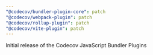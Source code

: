 ```yaml
---
"@codecov/bundler-plugin-core": patch
"@codecov/webpack-plugin": patch
"@codecov/rollup-plugin": patch
"@codecov/vite-plugin": patch
---
```


Initial release of the Codecov JavaScript Bundler Plugins

